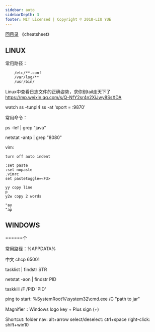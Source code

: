 ```yaml
---
sidebar: auto
sidebarDepth: 3
footer: MIT Licensed | Copyright © 2018-LIU YUE
---
```


[回目录](/docs/software)  《cheatsheet》

## LINUX

常用路径： 
```
	/etc/**.conf
	/var/log/**
	/usr/bin/
```

Linux中查看日志文件的正确姿势，求你别tail走天下了
https://mp.weixin.qq.com/s/Q-NfY2sr4n2XiJwy8SsXDA

watch ss -tunpl4
ss -at 'sport = :9870'

常用命令：

ps -lef | grep "java"

netstat -antp | grep "8080"



vim:

```
turn off auto indent

:set paste
:set nopaste
.vimrc
set pastetoggle=<F3>

yy copy line
p
y2w copy 2 words

"ay
"ap
```



## WINDOWS

======个

常用路径：%APPDATA%

中文 chcp 65001

tasklist | findstr STR

netstat -aon | findstr PID

taskkill /F /PID 'PID'

ping to start:
%SystemRoot%\system32\cmd.exe /C "path to jar"

Magnifier：Windows logo key‌  + Plus sign (+) 

Shortcut:
folder nav: alt+arrow
select/deselect: ctrl+space
right-click: shift+win10